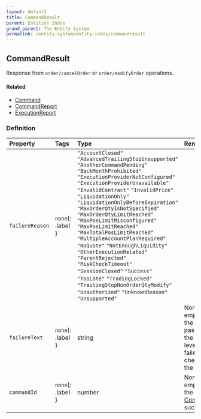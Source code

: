 ```yaml
---
layout: default
title: CommandResult
parent: Entities Index
grand_parent: The Entity System
permalink: /entity-system/entity-index/commandresult
---
```


## CommandResult
Response from `order/cancelOrder` or `order/modifyOrder` operations.

#### Related
- [Command]({{site.baseurl}}/entity-system/entity-index/command)
- [CommandReport]({{site.baseurl}}/entity-system/entity-index/commandreport)
- [ExecutionReport]({{site.baseurl}}/entity-system/entity-index/executionreport)

### Definition

| Property | Tags | Type | Remarks
|:---------|:-----|:-----|:-------
| `failureReason` | `none`{: .label } | `"AccountClosed"` `"AdvancedTrailingStopUnsupported"` `"AnotherCommandPending"` `"BackMonthProhibited"` `"ExecutionProviderNotConfigured"` `"ExecutionProviderUnavailable"` `"InvalidContract"` `"InvalidPrice"` `"LiquidationOnly"` `"LiquidationOnlyBeforeExpiration"` `"MaxOrderQtyIsNotSpecified"` `"MaxOrderQtyLimitReached"` `"MaxPosLimitMisconfigured"` `"MaxPosLimitReached"` `"MaxTotalPosLimitReached"` `"MultipleAccountPlanRequired"` `"NoQuote"` `"NotEnoughLiquidity"` `"OtherExecutionRelated"` `"ParentRejected"` `"RiskCheckTimeout"` `"SessionClosed"` `"Success"` `"TooLate"` `"TradingLocked"` `"TrailingStopNonOrderQtyModify"` `"Unauthorized"` `"UnknownReason"` `"Unsupported"` | 
| `failureText` | `none`{: .label } | string | Non-empty if the request passed at the HTTP level, but failed a check on the server.
| `commandId` | `none`{: .label } | number | Non-empty if the [Command]({{site.baseurl}}/entity-system/entity-index/command) succeeded.
